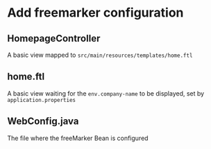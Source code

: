 # Add freemarker configuration

## HomepageController
A basic view mapped to `src/main/resources/templates/home.ftl`

## home.ftl
A basic view waiting for the `env.company-name` to be displayed, set by `application.properties`

## WebConfig.java
The file where the freeMarker Bean is configured